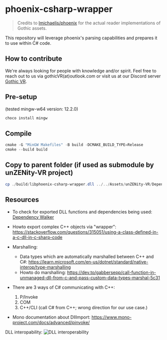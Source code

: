 # phoenix-csharp-wrapper

> Credits to [lmichaelis/phoenix](https://github.com/lmichaelis/phoenix) for the actual reader implementations of Gothic assets.

This repository will leverage phoenix's parsing capabilities and prepares it to use within C# code.


## How to contribute
We're always looking for people with knowledge and/or spirit. Feel free to reach out to us via gothicVR(at)outlook.com or visit us at our Discord server [Gothic VR](https://discord.gg/3EzACMVx).


## Pre-setup
(tested mingw-w64 version: 12.2.0)

```powershell
choco install mingw
```


## Compile

```powershell
cmake -G "MinGW Makefiles" -B build -DCMAKE_BUILD_TYPE=Release
cmake --build build
```

## Copy to parent folder (if used as submodule by unZENity-VR project)
```powershell
cp ./build/libphoenix-csharp-wrapper.dll ../../Assets/unZENity-VR/Dependencies/
```


## Resources

* To check for exported DLL functions and dependencies being used: [Dependency Walker](https://www.dependencywalker.com/)
* Howto export complex C++ objects via "wrapper": https://stackoverflow.com/questions/315051/using-a-class-defined-in-a-c-dll-in-c-sharp-code
* Marshalling:
    * Data types which are automatically marshalled between C++ and C#: https://learn.microsoft.com/en-us/dotnet/standard/native-interop/type-marshalling
    * Howto do marshalling: https://dev.to/gabbersepp/call-function-in-unmanaged-dll-from-c-and-pass-custom-data-types-marshal-5c31


* There are 3 ways of C# communicating with C++:
    1. P/Invoke
    2. COM
    3. C++/CLI (call C# from C++; wrong direction for our use case.)

* Mono documentation about DllImport: https://www.mono-project.com/docs/advanced/pinvoke/

DLL interopability:
![DLL interoperability](https://mark-borg.github.io/img/posts/pinvoke-diagram.png)